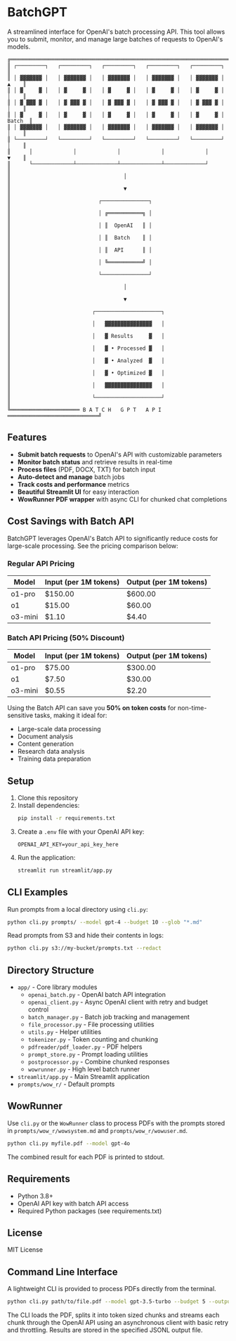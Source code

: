 # BatchGPT

A streamlined interface for OpenAI's batch processing API. This tool allows you to submit, monitor, and manage large batches of requests to OpenAI's models.

```
╔══════════════════════════════════════════════════════════════════════════════╗
║ ┌─────────┐   ┌─────────┐   ┌─────────┐   ┌─────────┐   ┌─────────┐         ║
║ │ ▓▓▓▓▓▓▓ │   │ ▓▓▓▓▓▓▓ │   │ ▓▓▓▓▓▓▓ │   │ ▓▓▓▓▓▓▓ │   │ ▓▓▓▓▓▓▓ │    ▲    ║
║ │ ▓     ▓ │   │ ▓     ▓ │   │ ▓     ▓ │   │ ▓     ▓ │   │ ▓     ▓ │    │    ║
║ │ ▓ ▓▓▓ ▓ │   │ ▓ ▓▓▓ ▓ │   │ ▓ ▓▓▓ ▓ │   │ ▓ ▓▓▓ ▓ │   │ ▓ ▓▓▓ ▓ │    │    ║
║ │ ▓     ▓ │   │ ▓     ▓ │   │ ▓     ▓ │   │ ▓     ▓ │   │ ▓     ▓ │   Batch  ║
║ │ ▓▓▓▓▓▓▓ │   │ ▓▓▓▓▓▓▓ │   │ ▓▓▓▓▓▓▓ │   │ ▓▓▓▓▓▓▓ │   │ ▓▓▓▓▓▓▓ │    │    ║
║ └─────────┘   └─────────┘   └─────────┘   └─────────┘   └─────────┘    │    ║
║      │             │             │             │             │          ▼    ║
║      └─────────────┴─────────────┴─────────────┴─────────────┘              ║
║                                    │                                         ║
║                                    ▼                                         ║
║                            ┌───────────────┐                                 ║
║                            │ ╔═══════════╗ │                                 ║
║                            │ ║  OpenAI   ║ │                                 ║
║                            │ ║  Batch    ║ │                                 ║
║                            │ ║  API      ║ │                                 ║
║                            │ ╚═══════════╝ │                                 ║
║                            └───────────────┘                                 ║
║                                    │                                         ║
║                                    ▼                                         ║
║                          ┌─────────────────────┐                             ║
║                          │   ▓▓▓▓▓▓▓▓▓▓▓▓▓▓▓   │                             ║
║                          │   ▓ Results     ▓   │                             ║
║                          │   ▓ • Processed ▓   │                             ║
║                          │   ▓ • Analyzed  ▓   │                             ║
║                          │   ▓ • Optimized ▓   │                             ║
║                          │   ▓▓▓▓▓▓▓▓▓▓▓▓▓▓▓   │                             ║
║                          └─────────────────────┘                             ║
╚══════════════════════ B A T C H   G P T   A P I ═════════════════════════════╝
```

## Features

- **Submit batch requests** to OpenAI's API with customizable parameters
- **Monitor batch status** and retrieve results in real-time
- **Process files** (PDF, DOCX, TXT) for batch input
- **Auto-detect and manage** batch jobs
- **Track costs and performance** metrics
- **Beautiful Streamlit UI** for easy interaction
- **WowRunner PDF wrapper** with async CLI for chunked chat completions

## Cost Savings with Batch API

BatchGPT leverages OpenAI's Batch API to significantly reduce costs for large-scale processing. See the pricing comparison below:

### Regular API Pricing
| Model | Input (per 1M tokens) | Output (per 1M tokens) |
|-------|------------------------|------------------------|
| o1-pro | $150.00 | $600.00 |
| o1 | $15.00 | $60.00 |
| o3-mini | $1.10 | $4.40 |

### Batch API Pricing (50% Discount)
| Model | Input (per 1M tokens) | Output (per 1M tokens) |
|-------|------------------------|------------------------|
| o1-pro | $75.00 | $300.00 |
| o1 | $7.50 | $30.00 |
| o3-mini | $0.55 | $2.20 |

Using the Batch API can save you **50% on token costs** for non-time-sensitive tasks, making it ideal for:
- Large-scale data processing
- Document analysis
- Content generation
- Research data analysis
- Training data preparation

## Setup

1. Clone this repository
2. Install dependencies:
   ```bash
   pip install -r requirements.txt
   ```
3. Create a `.env` file with your OpenAI API key:
   ```
   OPENAI_API_KEY=your_api_key_here
   ```
4. Run the application:
   ```bash
   streamlit run streamlit/app.py
   ```

## CLI Examples

Run prompts from a local directory using `cli.py`:
```bash
python cli.py prompts/ --model gpt-4 --budget 10 --glob "*.md"
```

Read prompts from S3 and hide their contents in logs:
```bash
python cli.py s3://my-bucket/prompts.txt --redact
```

## Directory Structure

- `app/` - Core library modules
  - `openai_batch.py` - OpenAI batch API integration
  - `openai_client.py` - Async OpenAI client with retry and budget control
  - `batch_manager.py` - Batch job tracking and management
  - `file_processor.py` - File processing utilities
  - `utils.py` - Helper utilities
  - `tokenizer.py` - Token counting and chunking
  - `pdfreader/pdf_loader.py` - PDF helpers
  - `prompt_store.py` - Prompt loading utilities
  - `postprocessor.py` - Combine chunked responses
  - `wowrunner.py` - High level batch runner
- `streamlit/app.py` - Main Streamlit application
- `prompts/wow_r/` - Default prompts

## WowRunner

Use `cli.py` or the `WowRunner` class to process PDFs with the prompts stored in
`prompts/wow_r/wowsystem.md` and `prompts/wow_r/wowuser.md`.

```bash
python cli.py myfile.pdf --model gpt-4o
```

The combined result for each PDF is printed to stdout.

## Requirements

- Python 3.8+
- OpenAI API key with batch API access
- Required Python packages (see requirements.txt)

## License

MIT License 

## Command Line Interface

A lightweight CLI is provided to process PDFs directly from the terminal.

```bash
python cli.py path/to/file.pdf --model gpt-3.5-turbo --budget 5 --output results.jsonl
```

The CLI loads the PDF, splits it into token sized chunks and streams each chunk
through the OpenAI API using an asynchronous client with basic retry and
throttling. Results are stored in the specified JSONL output file.

